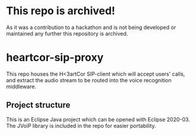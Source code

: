 # This repo is archived!
As it was a contribution to a hackathon and is not being developed or maintained any further this repository is archived.

# heartcor-sip-proxy

This repo houses the H<3artCor SIP-client which will accept users' calls, and extract the audio stream to be routed into the voice recognition middleware.

## Project structure

This is an Eclipse Java project which can be opened with Eclipse 2020-03. The JVoiP library is included in the repo for easier portability.
